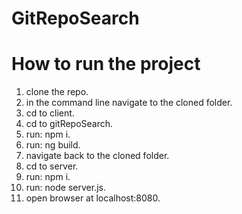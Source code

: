 # GitRepoSearch

# How to run the project

1. clone the repo.
2. in the command line navigate to the cloned folder.
3. cd to client.
4. cd to gitRepoSearch.
5. run: npm i.
6. run: ng build.
7. navigate back to the cloned folder.
8. cd to server.
9. run: npm i.
10. run: node server.js.
11. open browser at localhost:8080.
